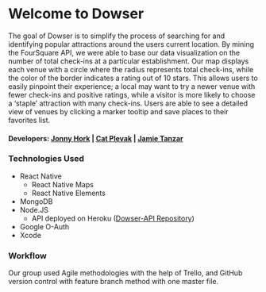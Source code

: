# Welcome to Dowser 

The goal of Dowser is to simplify the process of searching for and identifying popular attractions around the users current location. By mining the FourSquare API, we were able to base our data visualization on the number of total check-ins at a particular establishment. Our map displays each venue with a circle where the radius represents total check-ins, while the color of the border indicates a rating out of 10 stars. This allows users to easily pinpoint their experience; a local may want to try a newer venue with fewer check-ins and positive ratings, while a visitor is more likely to choose a ‘staple’ attraction with many check-ins. Users are able to see a detailed view of venues by clicking a marker tooltip and save places to their favorites list.

#### Developers: [Jonny Hork](https://www.linkedin.com/in/jonnyhork) | [Cat Plevak](https://www.linkedin.com/in/catherineplevak) | [Jamie Tanzar](https://www.linkedin.com/in/jtanzar)

### Technologies Used
* React Native
  * React Native Maps
  * React Native Elements
* MongoDB
* Node.JS
  * API deployed on Heroku ([Dowser-API Repository](https://github.com/jtanzar/Dowser-API))
* Google O-Auth
* Xcode

### Workflow
Our group used Agile methodologies with the help of Trello, and GitHub version control with feature branch method with one master file.

